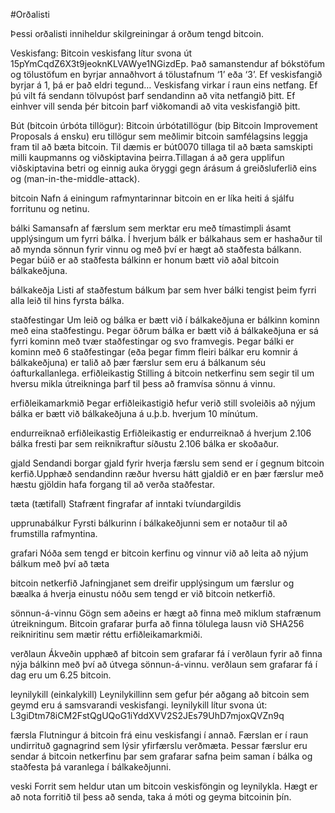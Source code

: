 #Orðalisti


Þessi orðalisti inniheldur skilgreiningar á orðum tengd bitcoin.

Veskisfang: 
Bitcoin veskisfang lítur svona út 15pYmCqdZ6X3t9jeoknKLVAWye1NGizdEp. Það samanstendur af bókstöfum og tölustöfum en byrjar annaðhvort á tölustafnum ‘1’ eða ‘3’. Ef veskisfangið byrjar á 1, þá er það eldri tegund…
Veskisfang virkar í raun eins netfang. Ef þú vilt fá sendann tölvupóst þarf sendandinn að vita netfangið þitt. Ef einhver vill senda þér bitcoin þarf viðkomandi að vita veskisfangið þitt.


Bút (bitcoin úrbóta tillögur): 
Bitcoin úrbótatillögur (bip Bitcoin Improvement Proposals á ensku) eru tillögur sem meðlimir bitcoin samfélagsins leggja fram til að bæta bitcoin. Til dæmis er bút0070 tillaga til að bæta samskipti milli kaupmanns og viðskiptavina þeirra.Tillagan á að gera upplifun viðskiptavina betri og einnig auka öryggi gegn árásum á greiðsluferlið eins og (man-in-the-middle-attack).

bitcoin
Nafn á einingum rafmyntarinnar bitcoin en er líka heiti á sjálfu forritunu og netinu.

bálki
Samansafn af færslum sem merktar eru með tímastimpli ásamt upplýsingum um fyrri bálka. Í hverjum bálk er bálkahaus sem er hashaður til að mynda sönnun fyrir vinnu og með því er hægt að staðfesta bálkann. Þegar búið er að staðfesta bálkinn er honum bætt við aðal bitcoin bálkakeðjuna.

bálkakeðja
Listi af staðfestum bálkum þar sem hver bálki tengist þeim fyrri alla leið til hins fyrsta bálka.

staðfestingar
Um leið og bálka er bætt við í bálkakeðjuna er bálkinn kominn með eina staðfestingu. Þegar öðrum bálka er bætt við á bálkakeðjuna er sá fyrri kominn með tvær staðfestingar og svo framvegis. Þegar bálki er kominn með 6 staðfestingar (eða þegar fimm fleiri bálkar eru komnir á bálkakeðjuna) er talið að þær færslur sem eru á bálkanum séu óafturkallanlega.
erfiðleikastig
Stilling á bitcoin netkerfinu sem segir til um hversu mikla útreikninga þarf til þess að framvísa sönnu á vinnu.

erfiðleikamarkmið
Þegar erfiðleikastigið hefur verið still svoleiðis að nýjum bálka er bætt við bálkakeðjuna á u.þ.b. hverjum 10 mínútum.

endurreiknað erfiðleikastig 
Erfiðleikastig er endurreiknað á hverjum 2.106 bálka fresti þar sem reiknikraftur síðustu 2.106 bálka er skoðaður.

gjald
Sendandi borgar gjald fyrir hverja færslu sem send er í gegnum bitcoin kerfið.Upphæð sendandinn ræður hversu hátt gjaldið er en þær færslur með hæstu gjöldin hafa forgang til að verða staðfestar.

tæta (tætifall)
Stafrænt fingrafar af inntaki tvíundargildis

upprunabálkur 
Fyrsti bálkurinn í bálkakeðjunni sem er notaður til að frumstilla rafmyntina.

grafari
Nóða sem tengd er bitcoin kerfinu og vinnur við að leita að nýjum bálkum með því að tæta

bitcoin netkerfið
Jafningjanet sem dreifir upplýsingum um færslur og bæalka á hverja einustu nóðu sem tengd er við bitcoin netkerfið.

sönnun-á-vinnu
Gögn sem aðeins er hægt að finna með miklum stafrænum útreikningum. Bitcoin grafarar þurfa að finna tölulega lausn við SHA256 reikniritinu sem mætir réttu erfiðleikamarkmiði.

verðlaun
Ákveðin upphæð af bitcoin sem grafarar fá í verðlaun fyrir að finna nýja bálkinn með því að útvega sönnun-á-vinnu. verðlaun sem grafarar fá í dag eru um 6.25 bitcoin.

leynilykill (einkalykill)
Leynilykillinn sem gefur þér aðgang að bitcoin sem geymd eru á samsvarandi veskisfangi. leynilykill lítur svona út: L3giDtm78iCM2FstQgUQoG1iYddXVV2S2JEs79UhD7mjoxQVZn9q

færsla
Flutningur á bitcoin frá einu veskisfangi í annað. Færslan er í raun undirrituð gagnagrind sem lýsir yfirfærslu verðmæta. Þessar færslur eru sendar á bitcoin netkerfinu þar sem grafarar safna þeim saman í bálka og staðfesta þá varanlega í bálkakeðjunni.

veski
Forrit sem heldur utan um bitcoin veskisföngin og leynilykla. Hægt er að nota forritið til þess að senda, taka á móti og geyma bitcoinin þín.


















